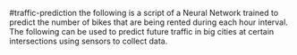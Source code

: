 #traffic-prediction
the following is a script of a Neural Network trained to predict the number of bikes that are being rented during each hour interval.
The following can be used to predict future traffic in big cities at certain intersections using sensors to collect data.
